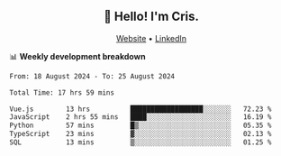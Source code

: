 
<h2 align="center">👋 Hello! I'm Cris.</h2>
<p align="center">
  <a href="https://www.criscunas.dev">Website</a> •
  <a href="https://www.linkedin.com/in/cristophercunas/">LinkedIn</a> 
</p>


📊 **Weekly development breakdown**
<!--START_SECTION:waka-->

```txt
From: 18 August 2024 - To: 25 August 2024

Total Time: 17 hrs 59 mins

Vue.js        13 hrs          ██████████████████░░░░░░░   72.23 %
JavaScript    2 hrs 55 mins   ████░░░░░░░░░░░░░░░░░░░░░   16.19 %
Python        57 mins         █▒░░░░░░░░░░░░░░░░░░░░░░░   05.35 %
TypeScript    23 mins         ▓░░░░░░░░░░░░░░░░░░░░░░░░   02.13 %
SQL           13 mins         ▒░░░░░░░░░░░░░░░░░░░░░░░░   01.25 %
```

<!--END_SECTION:waka-->
